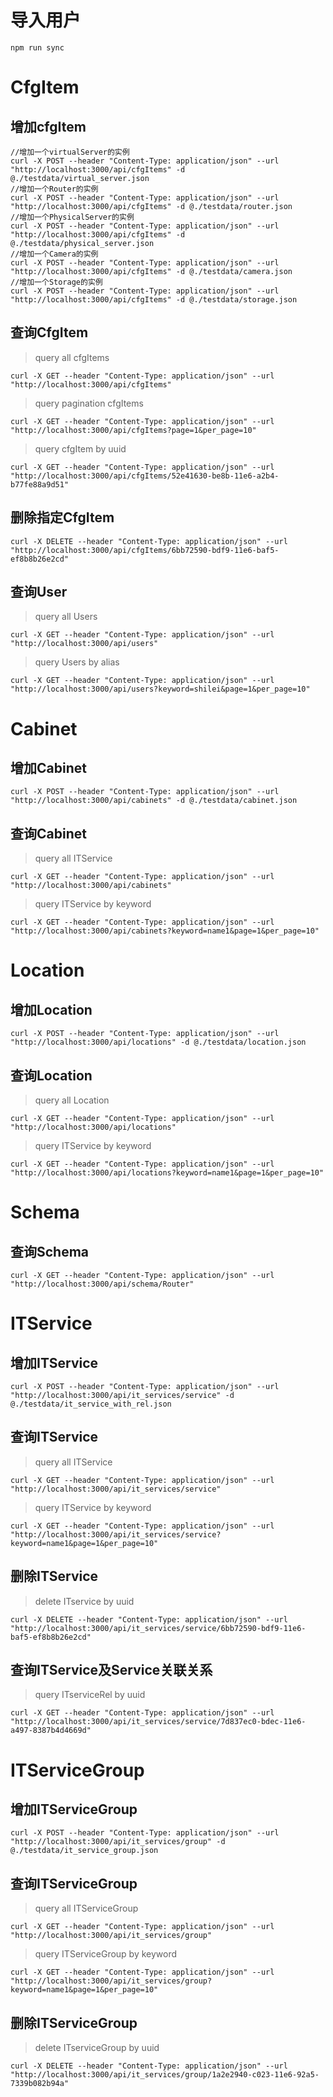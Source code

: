 # 导入用户

```
npm run sync
```

# CfgItem

## 增加cfgItem

```
//增加一个virtualServer的实例
curl -X POST --header "Content-Type: application/json" --url "http://localhost:3000/api/cfgItems" -d @./testdata/virtual_server.json
//增加一个Router的实例
curl -X POST --header "Content-Type: application/json" --url "http://localhost:3000/api/cfgItems" -d @./testdata/router.json
//增加一个PhysicalServer的实例
curl -X POST --header "Content-Type: application/json" --url "http://localhost:3000/api/cfgItems" -d @./testdata/physical_server.json
//增加一个Camera的实例
curl -X POST --header "Content-Type: application/json" --url "http://localhost:3000/api/cfgItems" -d @./testdata/camera.json
//增加一个Storage的实例
curl -X POST --header "Content-Type: application/json" --url "http://localhost:3000/api/cfgItems" -d @./testdata/storage.json

```

## 查询CfgItem

> query all cfgItems

```
curl -X GET --header "Content-Type: application/json" --url "http://localhost:3000/api/cfgItems"
```

> query pagination cfgItems 

```
curl -X GET --header "Content-Type: application/json" --url "http://localhost:3000/api/cfgItems?page=1&per_page=10"
```
> query cfgItem by uuid

```
curl -X GET --header "Content-Type: application/json" --url "http://localhost:3000/api/cfgItems/52e41630-be8b-11e6-a2b4-b77fe88a9d51"
```

## 删除指定CfgItem

```
curl -X DELETE --header "Content-Type: application/json" --url "http://localhost:3000/api/cfgItems/6bb72590-bdf9-11e6-baf5-ef8b8b26e2cd"
```

## 查询User

> query all Users

```
curl -X GET --header "Content-Type: application/json" --url "http://localhost:3000/api/users"
```

> query Users by alias

```
curl -X GET --header "Content-Type: application/json" --url "http://localhost:3000/api/users?keyword=shilei&page=1&per_page=10"
```

# Cabinet

## 增加Cabinet
```
curl -X POST --header "Content-Type: application/json" --url "http://localhost:3000/api/cabinets" -d @./testdata/cabinet.json
```

## 查询Cabinet

> query all ITService

```
curl -X GET --header "Content-Type: application/json" --url "http://localhost:3000/api/cabinets"
```

> query ITService by keyword

```
curl -X GET --header "Content-Type: application/json" --url "http://localhost:3000/api/cabinets?keyword=name1&page=1&per_page=10"
```

# Location

## 增加Location

```
curl -X POST --header "Content-Type: application/json" --url "http://localhost:3000/api/locations" -d @./testdata/location.json
```

## 查询Location

> query all Location

```
curl -X GET --header "Content-Type: application/json" --url "http://localhost:3000/api/locations"
```

> query ITService by keyword

```
curl -X GET --header "Content-Type: application/json" --url "http://localhost:3000/api/locations?keyword=name1&page=1&per_page=10"
```

# Schema

## 查询Schema

```
curl -X GET --header "Content-Type: application/json" --url "http://localhost:3000/api/schema/Router"
```

# ITService

## 增加ITService

```
curl -X POST --header "Content-Type: application/json" --url "http://localhost:3000/api/it_services/service" -d @./testdata/it_service_with_rel.json
```

## 查询ITService

> query all ITService

```
curl -X GET --header "Content-Type: application/json" --url "http://localhost:3000/api/it_services/service"
```

> query ITService by keyword

```
curl -X GET --header "Content-Type: application/json" --url "http://localhost:3000/api/it_services/service?keyword=name1&page=1&per_page=10"
```

## 删除ITService

> delete ITservice by uuid 

```
curl -X DELETE --header "Content-Type: application/json" --url "http://localhost:3000/api/it_services/service/6bb72590-bdf9-11e6-baf5-ef8b8b26e2cd"
```

## 查询ITService及Service关联关系

> query ITserviceRel by uuid 

```
curl -X GET --header "Content-Type: application/json" --url "http://localhost:3000/api/it_services/service/7d837ec0-bdec-11e6-a497-8387b4d4669d"
```

# ITServiceGroup

## 增加ITServiceGroup

```
curl -X POST --header "Content-Type: application/json" --url "http://localhost:3000/api/it_services/group" -d @./testdata/it_service_group.json
```

## 查询ITServiceGroup

> query all ITServiceGroup

```
curl -X GET --header "Content-Type: application/json" --url "http://localhost:3000/api/it_services/group"
```

> query ITServiceGroup by keyword

```
curl -X GET --header "Content-Type: application/json" --url "http://localhost:3000/api/it_services/group?keyword=name1&page=1&per_page=10"
```

## 删除ITServiceGroup

> delete ITserviceGroup by uuid 

```
curl -X DELETE --header "Content-Type: application/json" --url "http://localhost:3000/api/it_services/group/1a2e2940-c023-11e6-92a5-7339b082b94a"
```
